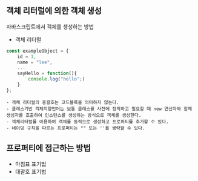 ## 객체 리터럴에 의한 객체 생성
자바스크립트에서 객체를 생성하는 방법
- 객체 리터럴

```javascript
const exampleObject = {
    id = 1,
    name = "lee",
    ...
    sayHello = function(){
        console.log("hello";)
    }
};
```
    - 객체 리터럴의 중괄호는 코드블록을 의미하지 않는다.
    - 클래스기반 객체지향언어는 보통 클래스를 사전에 정의하고 필요할 때 new 연산자와 함께 생성자를 호출하여 인스턴스를 생성하는 방식으로 객체를 생성한다.
    - 객체리터럴를 이용하여 객체를 동적으로 생성하고 프로퍼티를 추가할 수 있다.
    - 네이밍 규칙을 따르는 프로퍼티는 "" 또는 ''를 생략할 수 있다.


## 프로퍼티에 접근하는 방법
- 마침표 표기법
- 대괄호 표기법
